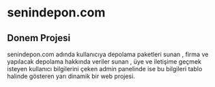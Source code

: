 # senindepon.com
## Donem Projesi
senindepon.com adında kullanıcıya depolama paketleri sunan , firma ve yapılacak depolama hakkında veriler sunan , üye ve iletişime geçmek isteyen kullanıcı bilgilerini çeken admin panelinde ise bu bilgileri tablo halinde gösteren yarı dinamik bir web projesi.
